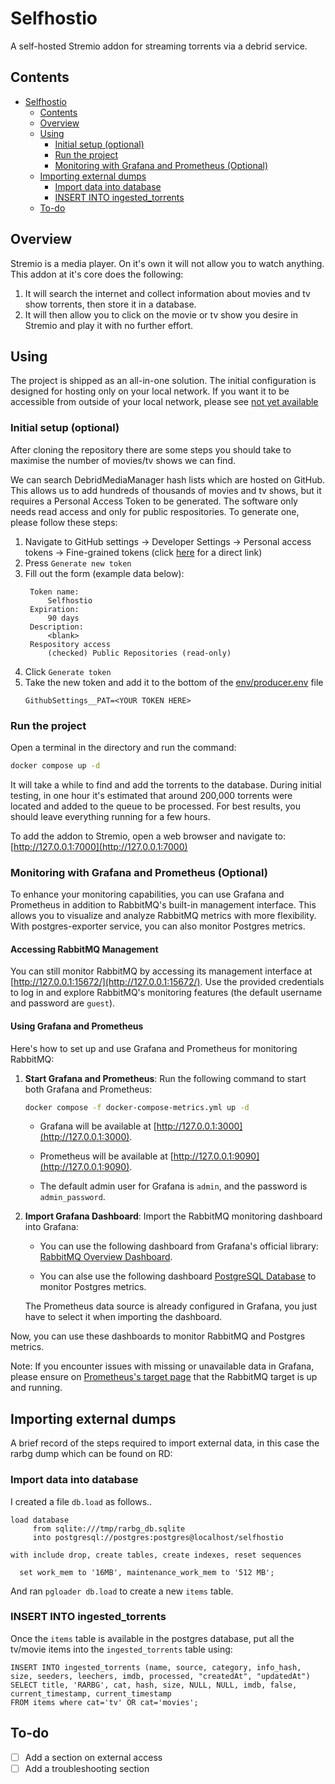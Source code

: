 # Selfhostio

A self-hosted Stremio addon for streaming torrents via a debrid service.

## Contents

- [Selfhostio](#selfhostio)
  - [Contents](#contents)
  - [Overview](#overview)
  - [Using](#using)
    - [Initial setup (optional)](#initial-setup-optional)
    - [Run the project](#run-the-project)
    - [Monitoring with Grafana and Prometheus (Optional)](#monitoring-with-grafana-and-prometheus-optional)
  - [Importing external dumps](#importing-external-dumps)
    - [Import data into database](#import-data-into-database)
    - [INSERT INTO ingested\_torrents](#insert-into-ingested_torrents)
  - [To-do](#to-do)


## Overview

Stremio is a media player. On it's own it will not allow you to watch anything. This addon at it's core does the following:

1. It will search the internet and collect information about movies and tv show torrents, then store it in a database.
2. It will then allow you to click on the movie or tv show you desire in Stremio and play it with no further effort.

## Using

The project is shipped as an all-in-one solution. The initial configuration is designed for hosting only on your local network. If you want it to be accessible from outside of your local network, please see [not yet available]()

### Initial setup (optional)

After cloning the repository there are some steps you should take to maximise the number of movies/tv shows we can find. 

We can search DebridMediaManager hash lists which are hosted on GitHub. This allows us to add hundreds of thousands of movies and tv shows, but it requires a Personal Access Token to be generated. The software only needs read access and only for public respositories. To generate one, please follow these steps:

1. Navigate to GitHub settings -> Developer Settings -> Personal access tokens -> Fine-grained tokens (click [here](https://github.com/settings/tokens?type=beta) for a direct link)
2. Press `Generate new token`
3. Fill out the form (example data below):
   ```
    Token name:
        Selfhostio
    Expiration:
        90 days
    Description:
        <blank>
    Respository access
        (checked) Public Repositories (read-only) 
   ```
4. Click `Generate token`
5. Take the new token and add it to the bottom of the [env/producer.env](env/producer.env) file
   ```
   GithubSettings__PAT=<YOUR TOKEN HERE>
   ```

### Run the project

Open a terminal in the directory and run the command:

``` sh
docker compose up -d
```

It will take a while to find and add the torrents to the database. During initial testing, in one hour it's estimated that around 200,000 torrents were located and added to the queue to be processed. For best results, you should leave everything running for a few hours.

To add the addon to Stremio, open a web browser and navigate to: [http://127.0.0.1:7000](http://127.0.0.1:7000)

### Monitoring with Grafana and Prometheus (Optional)

To enhance your monitoring capabilities, you can use Grafana and Prometheus in addition to RabbitMQ's built-in management interface. This allows you to visualize and analyze RabbitMQ metrics with more flexibility. With postgres-exporter service, you can also monitor Postgres metrics.

#### Accessing RabbitMQ Management

You can still monitor RabbitMQ by accessing its management interface at [http://127.0.0.1:15672/](http://127.0.0.1:15672/). Use the provided credentials to log in and explore RabbitMQ's monitoring features (the default username and password are `guest`).

#### Using Grafana and Prometheus

Here's how to set up and use Grafana and Prometheus for monitoring RabbitMQ:

1. **Start Grafana and Prometheus**: Run the following command to start both Grafana and Prometheus:

   ```sh
   docker compose -f docker-compose-metrics.yml up -d
   ```

   - Grafana will be available at [http://127.0.0.1:3000](http://127.0.0.1:3000).
   - Prometheus will be available at [http://127.0.0.1:9090](http://127.0.0.1:9090).

   - The default admin user for Grafana is `admin`, and the password is `admin_password`.

2. **Import Grafana Dashboard**: Import the RabbitMQ monitoring dashboard into Grafana:

   - You can use the following dashboard from Grafana's official library: [RabbitMQ Overview Dashboard](https://grafana.com/grafana/dashboards/10991-rabbitmq-overview/).

   - You can alse use the following dashboard [PostgreSQL Database](https://grafana.com/grafana/dashboards/9628-postgresql-database/) to monitor Postgres metrics.

   The Prometheus data source is already configured in Grafana, you just have to select it when importing the dashboard.


Now, you can use these dashboards to monitor RabbitMQ and Postgres metrics.

Note: If you encounter issues with missing or unavailable data in Grafana, please ensure on [Prometheus's target page](http://127.0.0.1:9090/targets) that the RabbitMQ target is up and running.

## Importing external dumps

A brief record of the steps required to import external data, in this case the rarbg dump which can be found on RD:

### Import data into database

I created a file `db.load` as follows..

```
load database
     from sqlite:///tmp/rarbg_db.sqlite
     into postgresql://postgres:postgres@localhost/selfhostio

with include drop, create tables, create indexes, reset sequences

  set work_mem to '16MB', maintenance_work_mem to '512 MB';
```

And ran `pgloader db.load` to create a new `items` table.

### INSERT INTO ingested_torrents

Once the `items` table is available in the postgres database, put all the tv/movie items into the `ingested_torrents` table using:

```
INSERT INTO ingested_torrents (name, source, category, info_hash, size, seeders, leechers, imdb, processed, "createdAt", "updatedAt")
SELECT title, 'RARBG', cat, hash, size, NULL, NULL, imdb, false, current_timestamp, current_timestamp
FROM items where cat='tv' OR cat='movies';
```

## To-do

- [ ] Add a section on external access
- [ ] Add a troubleshooting section